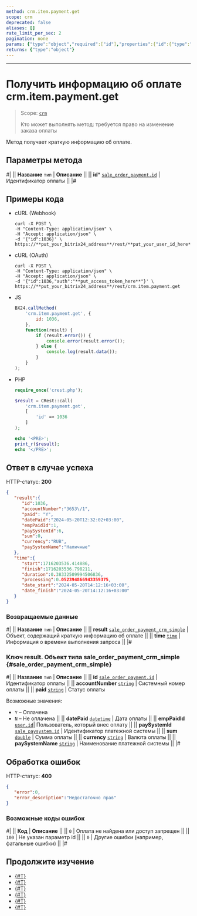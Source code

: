 ```yaml
---
method: crm.item.payment.get
scope: crm
deprecated: false
aliases: []
rate_limit_per_sec: 2
pagination: none
params: {"type":"object","required":["id"],"properties":{"id":{"type":"integer"}}}
returns: {"type":"object"}
---
```



---

# Получить информацию об оплате crm.item.payment.get

> Scope: [`crm`](../../../scopes/permissions.md)
>
> Кто может выполнять метод: требуется право на изменение заказа оплаты

Метод получает краткую информацию об оплате.

## Параметры метода



#|
|| **Название**
`тип` | **Описание** ||
|| **id***
[`sale_order_payment.id`](../../../sale/data-types.md#sale_order_payment) | Идентификатор оплаты ||
|#

## Примеры кода





- cURL (Webhook)

    ```http
    curl -X POST \
    -H "Content-Type: application/json" \
    -H "Accept: application/json" \
    -d '{"id":1036}' \
    https://**put_your_bitrix24_address**/rest/**put_your_user_id_here**/**put_your_webhook_here**/crm.item.payment.get
    ```

- cURL (OAuth) 

    ```http
    curl -X POST \
    -H "Content-Type: application/json" \
    -H "Accept: application/json" \
    -d '{"id":1036,"auth":"**put_access_token_here**"}' \
    https://**put_your_bitrix24_address**/rest/crm.item.payment.get
    ```

- JS

    ```js
    BX24.callMethod(
        'crm.item.payment.get', {
            id: 1036,
        },
        function(result) {
            if (result.error()) {
                console.error(result.error());
            } else {
                console.log(result.data());
            }
        }
    );
    ```

- PHP

    ```php
    require_once('crest.php');

    $result = CRest::call(
        'crm.item.payment.get',
        [
            'id' => 1036
        ]
    );

    echo '<PRE>';
    print_r($result);
    echo '</PRE>';
    ```



## Ответ в случае успеха

HTTP-статус: **200**

```json
{
   "result":{
      "id":1036,
      "accountNumber":"3653\/1",
      "paid": "Y",
      "datePaid":"2024-05-20T12:32:02+03:00",
      "empPaidId":1,
      "paySystemId":6,
      "sum":0,
      "currency":"RUB",
      "paySystemName":"Наличные"
   },
   "time":{
      "start":1716203536.414886,
      "finish":1716203536.798211,
      "duration":0.38332509994506836,
      "processing":0.052394866943359375,
      "date_start":"2024-05-20T14:12:16+03:00",
      "date_finish":"2024-05-20T14:12:16+03:00"
   }
}
```

### Возвращаемые данные

#|
|| **Название**
`тип` | **Описание** ||
|| **result**
[`sale_order_payment_crm_simple`](#sale_order_payment_crm_simple) | Объект, содержащий краткую информацию об оплате  ||
|| **time**
[`time`](../../../../api-reference/data-types.md) | Информация о времени выполнения запроса ||
|#

### Ключ result. Объект типа sale_order_payment_crm_simple {#sale_order_payment_crm_simple}

#|
|| **Название**
`тип` | **Описание** ||
|| **id**
[`sale_order_payment.id`](../../../sale/data-types.md#sale_order_payment) | Идентификатор оплаты ||
|| **accountNumber**
[`string`](../../../../api-reference/data-types.md) | Системный номер оплаты ||
|| **paid**
[`string`](../../../../api-reference/data-types.md) | Статус оплаты

Возможные значения:
- `Y` – Оплачена
- `N` – Не оплачена ||
|| **datePaid**
[`datetime`](../../../../api-reference/data-types.md) | Дата оплаты ||
|| **empPaidId**
[`user.id`](../../../../api-reference/data-types.md)| Пользователь, который внес оплату ||
|| **paySystemId**
[`sale_paysystem.id`](../../../sale/data-types.md#sale_paysystem) | Идентификатор платежной системы ||
|| **sum**
[`double`](../../../../api-reference/data-types.md) | Сумма оплаты ||
|| **currency**
[`string`](../../../../api-reference/data-types.md) | Валюта оплаты ||
|| **paySystemName**
[`string`](../../../../api-reference/data-types.md) | Наименование платежной системы ||
|#


## Обработка ошибок

HTTP-статус: **400**

```json
{
   "error":0,
   "error_description":"Недостаточно прав"
}
```



### Возможные коды ошибок

#|
|| **Код** | **Описание** ||
|| `0` | Оплата не найдена или доступ запрещен ||
|| `100` | Не указан параметр id ||
|| `0` | Другие ошибки (например, фатальные ошибки) ||
|#



## Продолжите изучение

- [{#T}](./crm-item-payment-update.md)
- [{#T}](./crm-item-payment-delete.md)
- [{#T}](./crm-item-payment-list.md)
- [{#T}](./crm-item-payment-pay.md)
- [{#T}](./crm-item-payment-unpay.md)
- [{#T}](./crm-item-payment-add.md)
